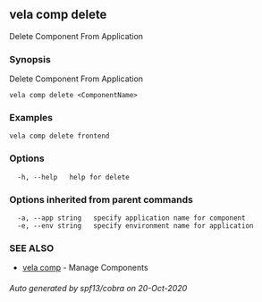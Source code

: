 ## vela comp delete

Delete Component From Application

### Synopsis

Delete Component From Application

```
vela comp delete <ComponentName>
```

### Examples

```
vela comp delete frontend
```

### Options

```
  -h, --help   help for delete
```

### Options inherited from parent commands

```
  -a, --app string   specify application name for component
  -e, --env string   specify environment name for application
```

### SEE ALSO

* [vela comp](vela_comp.md)	 - Manage Components

###### Auto generated by spf13/cobra on 20-Oct-2020
